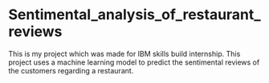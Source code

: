 # Sentimental_analysis_of_restaurant_reviews
This is my project which was made for IBM skills build internship. This project uses a machine learning model to predict the sentimental reviews of the customers regarding a restaurant.
